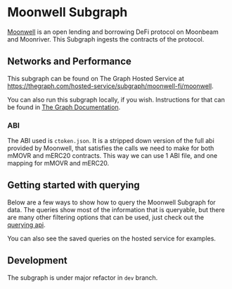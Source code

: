 # Moonwell Subgraph

[Moonwell](https://moonwell.fi/) is an open lending and borrowing DeFi protocol on Moonbeam and Moonriver. This Subgraph ingests the contracts of the protocol.

## Networks and Performance

This subgraph can be found on The Graph Hosted Service at https://thegraph.com/hosted-service/subgraph/moonwell-fi/moonwell.

You can also run this subgraph locally, if you wish. Instructions for that can be found in [The Graph Documentation](https://thegraph.com/docs/quick-start).

### ABI

The ABI used is `ctoken.json`. It is a stripped down version of the full abi provided by Moonwell, that satisfies the calls we need to make for both mMOVR and mERC20 contracts. This way we can use 1 ABI file, and one mapping for mMOVR and mERC20.

## Getting started with querying

Below are a few ways to show how to query the Moonwell Subgraph for data. The queries show most of the information that is queryable, but there are many other filtering options that can be used, just check out the [querying api](https://github.com/graphprotocol/graph-node/blob/master/docs/graphql-api.md).

You can also see the saved queries on the hosted service for examples.

## Development

The subgraph is under major refactor in `dev` branch.
